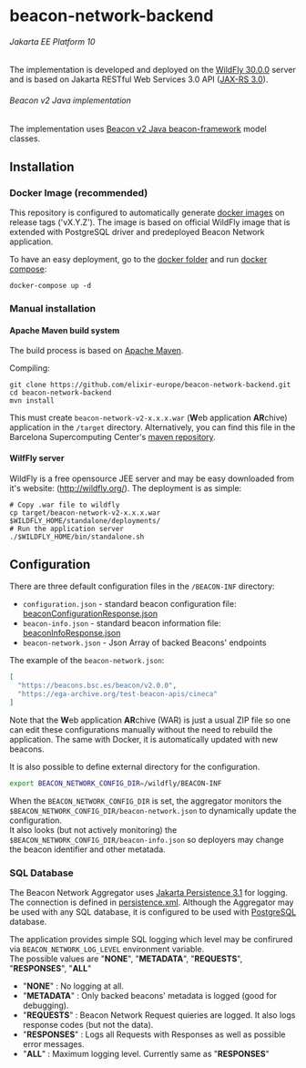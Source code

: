 # beacon-network-backend

###### Jakarta EE Platform 10
The implementation is developed and deployed on the [WildFly 30.0.0](http://wildfly.org/) server and is based on Jakarta RESTful Web Services 3.0 API ([JAX-RS 3.0](https://jakarta.ee/specifications/restful-ws/3.0/)).

###### Beacon v2 Java implementation
The implementation uses [Beacon v2 Java beacon-framework](https://github.com/elixir-europe/java-beacon-v2.api) model classes.

## Installation

### Docker Image (recommended)
This repository is configured to automatically generate [docker images](https://github.com/elixir-europe/beacon-network-backend/pkgs/container/beacon-network-backend) on release tags ('vX.Y.Z'). The image is based on official WildFly image that is extended with PostgreSQL driver and predeployed Beacon Network application.

To have an easy deployment, go to the [docker folder](./docker) and run [docker compose](https://docs.docker.com/compose/):

```
docker-compose up -d
```

### Manual installation

#### Apache Maven build system
The build process is based on [Apache Maven](https://maven.apache.org/).

Compiling:
```shell
git clone https://github.com/elixir-europe/beacon-network-backend.git
cd beacon-network-backend
mvn install
```
This must create `beacon-network-v2-x.x.x.war` (**W**eb application **AR**chive) application in the `/target` directory. Alternatively, you can find this file in the Barcelona Supercomputing Center's [maven repository](https://inb.bsc.es/maven/es/bsc/inb/ga4gh/beacon-network-v2/0.0.9/beacon-network-v2-0.0.9.war).

#### WilfFly server
WildFly is a free opensource JEE server and may be easy downloaded from it's website: (http://wildfly.org/).
The deployment is as simple:

```shell
# Copy .war file to wildfly
cp target/beacon-network-v2-x.x.x.war $WILDFLY_HOME/standalone/deployments/
# Run the application server
./$WILDFLY_HOME/bin/standalone.sh
```

## Configuration

There are three default configuration files in the `/BEACON-INF` directory:
* `configuration.json` - standard beacon configuration file: [beaconConfigurationResponse.json](https://github.com/ga4gh-beacon/beacon-v2/blob/main/framework/json/responses/beaconConfigurationResponse.json)
* `beacon-info.json` - standard beacon information file: [beaconInfoResponse.json](https://github.com/ga4gh-beacon/beacon-v2/blob/main/framework/json/responses/beaconInfoResponse.json)
* `beacon-network.json` - Json Array of backed Beacons' endpoints  

The example of the `beacon-network.json`:
```json
[
  "https://beacons.bsc.es/beacon/v2.0.0",
  "https://ega-archive.org/test-beacon-apis/cineca"
]
```
Note that the **W**eb application **AR**chive (WAR) is just a usual ZIP file so one can edit these configurations manually without the need to rebuild the application. The same with Docker, it is automatically updated with new beacons.

It is also possible to define external directory for the configuration.
```bash
export BEACON_NETWORK_CONFIG_DIR=/wildfly/BEACON-INF
```
When the `BEACON_NETWORK_CONFIG_DIR` is set, the aggregator monitors the `$BEACON_NETWORK_CONFIG_DIR/beacon-network.json` to dynamically update the configuration.  
It also looks (but not actively monitoring) the `$BEACON_NETWORK_CONFIG_DIR/beacon-info.json` so deployers may change the beacon identifier and other metatada.

### SQL Database

The Beacon Network Aggregator uses [Jakarta Persistence 3.1](https://jakarta.ee/specifications/persistence/3.1/) for logging.
The connection is defined in [persistence.xml](https://github.com/elixir-europe/beacon-network-backend/blob/master/src/main/resources/META-INF/persistence.xml).
Although the Aggregator may be used with any SQL database, it is configured to be used with [PostgreSQL](https://www.postgresql.org/) database.

The application provides simple SQL logging which level may be confirured via `BEACON_NETWORK_LOG_LEVEL` environment variable.  
The possible values are "**NONE**", "**METADATA**", "**REQUESTS**", "**RESPONSES**", "**ALL**"
- "**NONE**" : No logging at all.
- "**METADATA**" : Only backed beacons' metadata is logged (good for debugging).
- "**REQUESTS**" : Beacon Network Request quieries are logged. It also logs response codes (but not the data).
- "**RESPONSES**" : Logs all Requests with Responses as well as possible error messages.
- "**ALL**" : Maximum logging level. Currently same as "**RESPONSES**"

